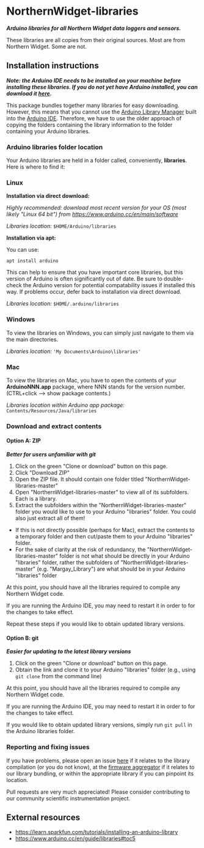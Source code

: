 # NorthernWidget-libraries

***Arduino libraries for all Northern Widget data loggers and sensors.***

These libraries are all copies from their original sources. Most are from Northern Widget. Some are not.

## Installation instructions

***Note: the Arduino IDE needs to be installed on your machine before installing these libraries. If you do not yet have Arduino installed, you can download it [here](https://www.arduino.cc/en/main/software).***

This package bundles together many libraries for easy downloading. However, this means that you cannot use the [Arduino Library Manager](https://www.arduino.cc/en/guide/libraries#toc3) built into the [Arduino IDE](https://www.arduino.cc/en/main/software). Therefore, we have to use the older approach of copying the folders containing the library information to the folder containing your Arduino libraries.

### Arduino libraries folder location

Your Arduino libraries are held in a folder called, conveniently, **libraries**. Here is where to find it:

### Linux

**Installation via direct download:**

*Highly recommended: download most recent version for your OS (most likely "Linux 64 bit") from https://www.arduino.cc/en/main/software*

*Libraries location:* `$HOME/Arduino/libraries`

**Installation via apt:**

You can use:
```
apt install arduino
```
This can help to ensure that you have important core libraries, but this version of Arduino is often significantly out of date. Be sure to double-check the Arduino version for potential compatability issues if installed this way. If problems occur, defer back to installation via direct download.

*Libraries location:* `$HOME/.arduino/libraries`

### Windows

To view the libraries on Windows, you can simply just navigate to them via the main directories.

*Libraries location:* `'My Documents\Arduino\libraries'`

### Mac

To view the libraries on Mac, you have to open the contents of your **ArduinoNNN.app** package, where NNN stands for the version number. (CTRL+click --> show package contents.)

*Libraries location within Arduino app package:* `Contents/Resources/Java/libraries`

### Download and extract contents

#### Option A: ZIP

***Better for users unfamiliar with git***

1. Click on the green "Clone or download" button on this page.
2. Click "Download ZIP"
3. Open the ZIP file. It should contain one folder titled "NorthernWidget-libraries-master"
4. Open "NorthernWidget-libraries-master" to view all of its subfolders. Each is a library.
5. Extract the subfolders within the "NorthernWidget-libraries-master" folder you would like to use to your Arduino "libraries" folder. You could also just extract all of them!
  * If this is not directly possible (perhaps for Mac), extract the contents to a temporary folder and then cut/paste them to your Arduino "libraries" folder.
  * For the sake of clarity at the risk of redundancy, the "NorthernWidget-libraries-master" folder is not what should be directly in your Arduino "libraries" folder, rather the subfolders of "NorthernWidget-libraries-master" (e.g. "Margay_Library") are what should be in your Arduino "libraries" folder

At this point, you should have all the libraries required to compile any Northern Widget code.

If you are running the Arduino IDE, you may need to restart it in order to for the changes to take effect.

Repeat these steps if you would like to obtain updated library versions.

#### Option B: git

***Easier for updating to the latest library versions***

1. Click on the green "Clone or download" button on this page.
2. Obtain the link and clone it to your Arduino "libraries" folder (e.g., using `git clone` from the command line)

At this point, you should have all the libraries required to compile any Northern Widget code.

If you are running the Arduino IDE, you may need to restart it in order to for the changes to take effect.

If you would like to obtain updated library versions, simply run `git pull` in the Arduino libraries folder.

### Reporting and fixing issues

If you have problems, please open an issue [here](https://github.com/NorthernWidget-Skunkworks/NorthernWidget-libraries/issues) if it relates to the library compilation (or you do not know), at the [firmware aggregator](https://github.com/NorthernWidget-Skunkworks/Firmware-Aggregator/issues) if it relates to our library bundling, or within the appropriate library if you can pinpoint its location.

Pull requests are very much appreciated! Please consider contributing to our community scientific instrumentation project.

## External resources

* https://learn.sparkfun.com/tutorials/installing-an-arduino-library
* https://www.arduino.cc/en/guide/libraries#toc5
